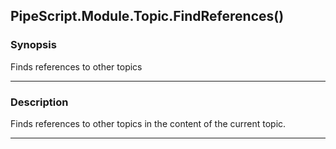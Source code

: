 PipeScript.Module.Topic.FindReferences()
----------------------------------------

### Synopsis
Finds references to other topics

---

### Description

Finds references to other topics in the content of the current topic.

---

